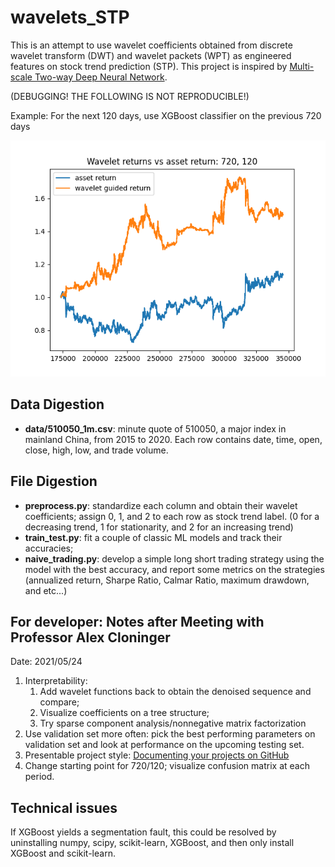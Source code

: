 # wavelets_STP

This is an attempt to use wavelet coefficients obtained from discrete wavelet transform (DWT) and wavelet packets (WPT) as engineered features on stock trend prediction (STP). This project is inspired by [Multi-scale Two-way Deep Neural Network](https://www.ijcai.org/Proceedings/2020/0628.pdf).

(DEBUGGING! THE FOLLOWING IS NOT REPRODUCIBLE!)

Example: For the next 120 days, use XGBoost classifier on the previous 720 days
<p align="center">
  <img src="naive_trading_720_120.png" />
</p>

## Data Digestion

- **data/510050_1m.csv**: minute quote of 510050, a major index in mainland China, from 2015 to 2020. Each row contains date, time, open, close, high, low, and trade volume.

## File Digestion

- **preprocess.py**: standardize each column and obtain their wavelet coefficients; assign 0, 1, and 2 to each row as stock trend label. (0 for a decreasing trend, 1 for stationarity, and 2 for an increasing trend)
- **train_test.py**: fit a couple of classic ML models and track their accuracies;
- **naive_trading.py**: develop a simple long short trading strategy using the model with the best accuracy, and report some metrics on the strategies (annualized return, Sharpe Ratio, Calmar Ratio, maximum drawdown, and etc...)

## For developer: Notes after Meeting with Professor Alex Cloninger

Date: 2021/05/24

1. Interpretability:
   1. Add wavelet functions back to obtain the denoised sequence and compare;
   2. Visualize coefficients on a tree structure;
   3. Try sparse component analysis/nonnegative matrix factorization
2. Use validation set more often: pick the best performing parameters on validation set and look at performance on the upcoming testing set.
3. Presentable project style: [Documenting your projects on GitHub](https://guides.github.com/features/wikis/)
4. Change starting point for 720/120; visualize confusion matrix at each period.

## Technical issues

If XGBoost yields a segmentation fault, this could be resolved by uninstalling numpy, scipy, scikit-learn, XGBoost, and then only install XGBoost and scikit-learn.
